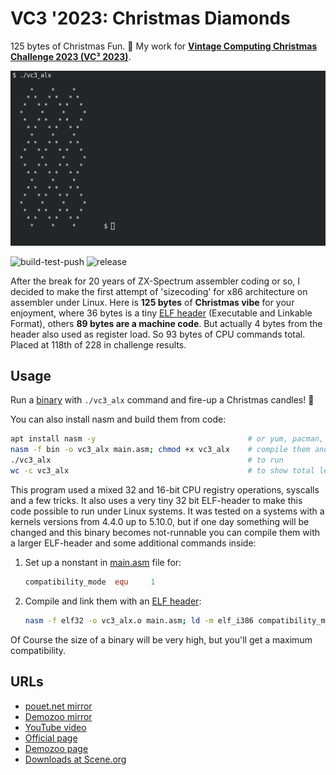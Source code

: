 # VC3 '2023: Christmas Diamonds

125 bytes of Christmas Fun. :christmas_tree: My work for 
__[Vintage Computing Christmas Challenge 2023 (VC³ 2023)](https://logiker.com/Vintage-Computing-Christmas-Challenge-2023)__.

[![screenshot](screenshot.png)](https://youtu.be/RGv2u6epVTY?si=gfbsXkw4JITLBSnn&t=1035)

![build-test-push](https://github.com/alexanderbazhenoff/vc3-2023-christmas-diamonds/actions/workflows/build-test-push.yml/badge.svg?branch=main)
![release](https://github.com/alexanderbazhenoff/vc3-2023-christmas-diamonds/actions/workflows/release.yml/badge.svg?branch=main)


After the break for 20 years of ZX-Spectrum assembler coding or so, I decided to make the first attempt of 'sizecoding'
for x86 architecture on assembler under Linux. Here is __125 bytes__ of __Christmas vibe__ for your enjoyment, where 36
bytes is a tiny [ELF header](https://en.wikipedia.org/wiki/Executable_and_Linkable_Format) (Executable and Linkable
Format), others __89 bytes are a machine code__. But actually 4 bytes from the header also used as register load. So 93 
bytes of CPU commands total. Placed at 118th of 228 in challenge results.

## Usage

Run a [binary](vc3_alx) with `./vc3_alx` command and fire-up a Christmas candles! :dizzy:

You can also install nasm and build them from code:

```bash
apt install nasm -y                                  # or yum, pacman, etc...
nasm -f bin -o vc3_alx main.asm; chmod +x vc3_alx    # compile them and set executable flag
./vc3_alx                                            # to run
wc -c vc3_alx                                        # to show total length of binary
```

This program used a mixed 32 and 16-bit CPU registry operations, syscalls and a few tricks. It also uses a very tiny 32
bit ELF-header to make this code possible to run under Linux systems. It was tested on a systems with a kernels versions
from 4.4.0 up to 5.10.0, but if one day something will be changed and this binary becomes not-runnable you can compile 
them with a larger ELF-header and some additional commands inside:

1. Set up a nonstant in [main.asm](main.asm) file for:

   ```nasm
   compatibility_mode  equ     1
   ```

2. Compile and link them with an [ELF header](https://en.wikipedia.org/wiki/Executable_and_Linkable_Format):

   ```bash
   nasm -f elf32 -o vc3_alx.o main.asm; ld -m elf_i386 compatibility_mode_binary vc3_alx.o
   ```

Of Course the size of a binary will be very high, but you'll get a maximum compatibility.

## URLs

- [pouet.net mirror](https://www.pouet.net/prod.php?which=95741)
- [Demozoo mirror](https://demozoo.org/productions/335135/)
- [YouTube video](https://www.youtube.com/watch?v=RGv2u6epVTY)
- [Official page](https://logiker.com/Vintage-Computing-Christmas-Challenge-2023)
- [Demozoo page](https://demozoo.org/parties/4821/)
- [Downloads at Scene.org](https://ftp.scene.org/pub/parties/2023/vccc23/)




